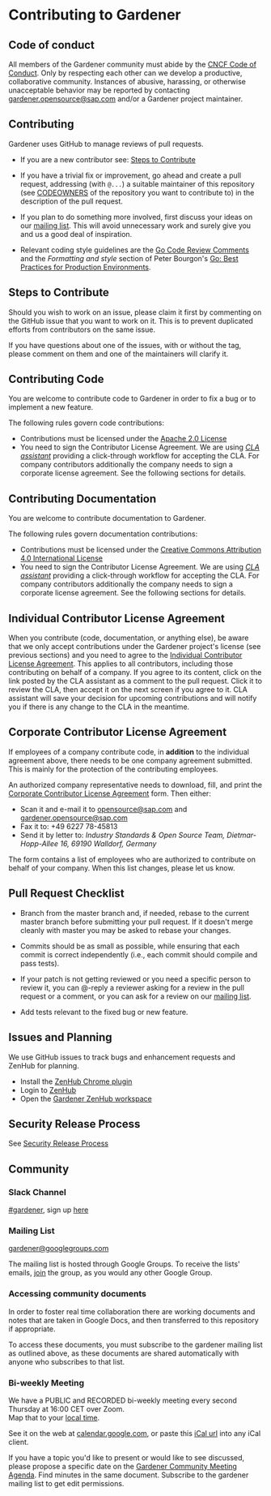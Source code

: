 # Contributing to Gardener

## Code of conduct

All members of the Gardener community must abide by the
[CNCF Code of Conduct](https://github.com/cncf/foundation/blob/master/code-of-conduct.md).
Only by respecting each other can we develop a productive, collaborative community.
Instances of abusive, harassing, or otherwise unacceptable behavior may be reported by contacting [gardener.opensource@sap.com](mailto:gardener.opensource@sap.com) and/or a Gardener project maintainer.

## Contributing

Gardener uses GitHub to manage reviews of pull requests.

* If you are a new contributor see: [Steps to Contribute](#steps-to-contribute)

* If you have a trivial fix or improvement, go ahead and create a pull request,
  addressing (with `@...`) a suitable maintainer of this repository (see
  [CODEOWNERS](https://github.com/gardener/gardener/blob/master/CODEOWNERS) of the
  repository you want to contribute to) in the description of the pull request.

* If you plan to do something more involved, first discuss your ideas
  on our [mailing list](https://groups.google.com/forum/?fromgroups#!forum/gardener).
  This will avoid unnecessary work and surely give you and us a good deal
  of inspiration.

* Relevant coding style guidelines are the [Go Code Review
  Comments](https://github.com/golang/go/wiki/CodeReviewComments)
  and the _Formatting and style_ section of Peter Bourgon's [Go: Best
  Practices for Production
  Environments](http://peter.bourgon.org/go-in-production/#formatting-and-style).

## Steps to Contribute

Should you wish to work on an issue, please claim it first by commenting on the GitHub issue that you want to work on it. This is to prevent duplicated efforts from contributors on the same issue.

If you have questions about one of the issues, with or without the tag, please comment on them and one of the maintainers will clarify it.

## Contributing Code

You are welcome to contribute code to Gardener in order to fix a bug or to implement a new feature.

The following rules govern code contributions:

* Contributions must be licensed under the [Apache 2.0 License](http://www.apache.org/licenses/LICENSE-2.0)
* You need to sign the Contributor License Agreement. We are using *[CLA assistant](https://cla-assistant.io/)* providing a click-through workflow for accepting the CLA. For company contributors additionally the company needs to sign a corporate license agreement. See the following sections for details.

## Contributing Documentation

You are welcome to contribute documentation to Gardener.

The following rules govern documentation contributions:

* Contributions must be licensed under the [Creative Commons Attribution 4.0 International License](https://creativecommons.org/licenses/by/4.0/legalcode)
* You need to sign the Contributor License Agreement. We are using *[CLA assistant](https://cla-assistant.io/)* providing a click-through workflow for accepting the CLA. For company contributors additionally the company needs to sign a corporate license agreement. See the following sections for details.

## Individual Contributor License Agreement

When you contribute (code, documentation, or anything else), be aware that we only accept contributions 
under the Gardener project's license (see previous sections) and you need to agree to the
[Individual Contributor License Agreement](https://gist.github.com/CLAassistant/bd1ea8ec8aa0357414e8).
This applies to all contributors, including those contributing on behalf of a company. If you agree to its content, click on the link posted by the CLA assistant as a comment to the pull request. Click it to review the CLA, then accept it on the next screen if you agree to it. CLA assistant will save your decision for upcoming contributions and will notify you if there is any change to the CLA in the meantime.

## Corporate Contributor License Agreement

If employees of a company contribute code, in **addition** to the individual agreement above, there needs to be one company agreement submitted. This is mainly for the protection of the contributing employees.

An authorized company representative needs to download, fill, and print
the [Corporate Contributor License Agreement](/doc/cla/SAP%20Corporate%20Contributor%20License%20Agreement%20(5-26-15).pdf) form. Then either:

* Scan it and e-mail it to [opensource@sap.com](mailto:opensource@sap.com) and [gardener.opensource@sap.com](mailto:gardener.opensource@sap.com)
* Fax it to: +49 6227 78-45813
* Send it by letter to: *Industry Standards & Open Source Team, Dietmar-Hopp-Allee 16, 69190 Walldorf, Germany*

The form contains a list of employees who are authorized to contribute on behalf of your company. When this list changes, please let us know.

## Pull Request Checklist

* Branch from the master branch and, if needed, rebase to the current master branch before submitting your pull request. If it doesn't merge cleanly with master you may be asked to rebase your changes.

* Commits should be as small as possible, while ensuring that each commit is correct independently (i.e., each commit should compile and pass tests).

* If your patch is not getting reviewed or you need a specific person to review it, you can @-reply a reviewer asking for a review in the pull request or a comment, or you can ask for a review on our [mailing list](https://groups.google.com/forum/?fromgroups#!forum/gardener).

* Add tests relevant to the fixed bug or new feature.

## Issues and Planning

We use GitHub issues to track bugs and enhancement requests and ZenHub for planning.

* Install the [ZenHub Chrome plugin](https://chrome.google.com/webstore/detail/zenhub-for-github/ogcgkffhplmphkaahpmffcafajaocjbd)
* Login to [ZenHub](https://www.zenhub.com/)
* Open the [Gardener ZenHub workspace](https://app.zenhub.com/workspace/o/gardener/gardener)

## Security Release Process

See [Security Release Process](https://github.com/gardener/documentation/blob/master/security-release-process.md)

## Community

### Slack Channel

[#gardener](https://kubernetes.slack.com/messages/gardener), sign up [here](http://slack.k8s.io/)

### Mailing List

[gardener@googlegroups.com](https://groups.google.com/forum/?fromgroups#!forum/gardener)

The mailing list is hosted through Google Groups. To receive the lists' emails, [join](https://support.google.com/groups/answer/1067205) the group, as you would any other Google Group.

### Accessing community documents

In order to foster real time collaboration there are working documents and notes that are taken in Google Docs, and then transferred to this repository if appropriate.

To access these documents, you must subscribe to the gardener mailing list as outlined above, as these documents are shared automatically with anyone who subscribes to that list.

### Bi-weekly Meeting

We have a PUBLIC and RECORDED bi-weekly meeting every second Thursday at 16:00 CET over Zoom.  
Map that to your [local time](https://www.google.de/search?q=16+CET+to+local+time).

See it on the web at [calendar.google.com](https://calendar.google.com/calendar/embed?src=gardener.cloud.community%40gmail.com&ctz=Europe%2FBerlin), or paste this [iCal url](https://calendar.google.com/calendar/ical/gardener.cloud.community%40gmail.com/public/basic.ics) into any iCal client.

If you have a topic you'd like to present or would like to see discussed, please propose a specific date on the [Gardener Community Meeting Agenda](https://docs.google.com/document/d/1314v8ziVNQPjdBrWp-Y4BYrTDlv7dq2cWDFIa9SMaP4). Find minutes in the same document. Subscribe to the gardener mailing list to get edit permissions.
